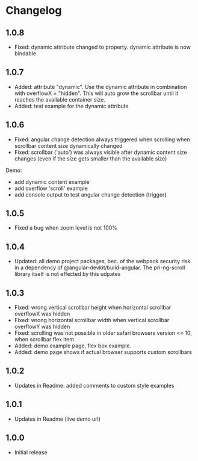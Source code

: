 # Changelog

## 1.0.8

- Fixed: dynamic attribute changed to property. dynamic attribute is now bindable

## 1.0.7

- Added: attribute "dynamic". Use the dynamic attribute in combination with overflowX = "hidden". This will auto grow the scrollbar until it reaches the available container size.
- Added: test example for the dynamic attribute

## 1.0.6

- Fixed: angular change detection always triggered when scrolling when scrollbar content size dynamically changed
- Fixed: scrollbar ('auto') was always visible after dynamic content size changes (even if the size gets smaller than the available size)

Demo:

- add dynamic content example
- add overflow 'scroll' example
- add console output to test angular change detection (trigger) 

## 1.0.5

- Fixed a bug when zoom level is not 100%

## 1.0.4

- Updated: all demo project packages, bec. of the webpack security risk in a dependency of @angular-devkit/build-angular. The pri-ng-scroll library itself is not effected by this udpates

## 1.0.3

- Fixed: wrong vertical scrollbar height when horizontal scrollbar overflowX was hidden
- Fixed: wrong horizontal scrollbar width when vertical scrollbar overflowY was hidden
- Fixed: scrolling was not possible in older safari browsers version <= 10, when scrollbar flex item
- Added: demo example page, flex box example.
- Added: demo page shows if actual browser supports custom scrollbars

## 1.0.2

- Updates in Readme: added comments to custom style examples

## 1.0.1

- Updates in Readme (live demo url)

## 1.0.0

- Initial release
